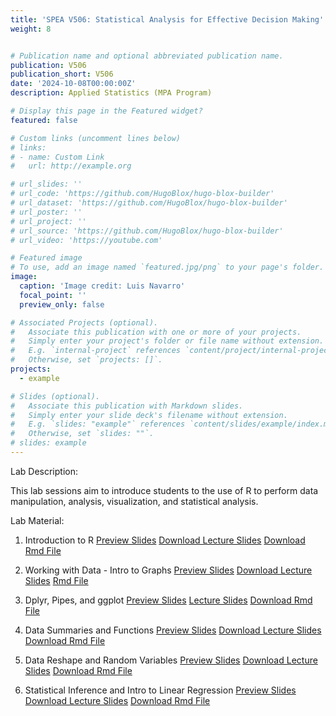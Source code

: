 ```yaml
---
title: 'SPEA V506: Statistical Analysis for Effective Decision Making'
weight: 8


# Publication name and optional abbreviated publication name.
publication: V506
publication_short: V506
date: '2024-10-08T00:00:00Z'
description: Applied Statistics (MPA Program)

# Display this page in the Featured widget?
featured: false

# Custom links (uncomment lines below)
# links:
# - name: Custom Link
#   url: http://example.org

# url_slides: ''
# url_code: 'https://github.com/HugoBlox/hugo-blox-builder'
# url_dataset: 'https://github.com/HugoBlox/hugo-blox-builder'
# url_poster: ''
# url_project: ''
# url_source: 'https://github.com/HugoBlox/hugo-blox-builder'
# url_video: 'https://youtube.com'

# Featured image
# To use, add an image named `featured.jpg/png` to your page's folder.
image:
  caption: 'Image credit: Luis Navarro'
  focal_point: ''
  preview_only: false

# Associated Projects (optional).
#   Associate this publication with one or more of your projects.
#   Simply enter your project's folder or file name without extension.
#   E.g. `internal-project` references `content/project/internal-project/index.md`.
#   Otherwise, set `projects: []`.
projects:
  - example

# Slides (optional).
#   Associate this publication with Markdown slides.
#   Simply enter your slide deck's filename without extension.
#   E.g. `slides: "example"` references `content/slides/example/index.md`.
#   Otherwise, set `slides: ""`.
# slides: example
---
```


Lab Description: 

This lab sessions aim to introduce students to the use of R to perform data manipulation, analysis, visualization, and statistical analysis. 

Lab Material: 

1. Introduction to R 
<a href="V506_Spring24_Lab1.html" target="_blank" class="btn btn-primary">Preview Slides</a>
<a href="V506_Spring24_Lab1.html" download class="btn btn-secondary">Download Lecture Slides</a>
<a href="V506_Spring24_Lab1.Rmd" download class="btn btn-secondary">Download Rmd File</a>

2. Working with Data - Intro to Graphs
<a href="/content/teaching/v506/V506_Spring24_Lab2.html" target="_blank" class="btn btn-primary">Preview Slides</a>
<a href="/content/teaching/v506/V506_Spring24_Lab2.html" download class="btn btn-secondary">Download Lecture Slides</a>
<a href="/content/teaching/v506/V506_Spring24_Lab2.Rmd" download class="btn btn-secondary">Rmd File</a>

3. Dplyr, Pipes, and ggplot
<a href="/content/teaching/v506/V506_Spring24_Lab3.html" target="_blank" class="btn btn-primary">Preview Slides</a>
<a href="/content/teaching/v506/V506_Spring24_Lab3.html" download class="btn btn-secondary">Lecture Slides</a>
<a href="/content/teaching/v506/V506_Spring24_Lab3.Rmd" download class="btn btn-secondary">Download Rmd File</a>

4. Data Summaries and Functions
<a href="/content/teaching/v506/V506_Spring24_Lab4.html" target="_blank" class="btn btn-primary">Preview Slides</a>
<a href="/content/teaching/v506/V506_Spring24_Lab4.html" download class="btn btn-secondary">Download Lecture Slides</a>
<a href="/content/teaching/v506/V506_Spring24_Lab4.Rmd" download class="btn btn-secondary">Download Rmd File</a>

5. Data Reshape and Random Variables
<a href="/content/teaching/v506/V506_Spring24_Lab5.html" target="_blank" class="btn btn-primary">Preview Slides</a>
<a href="/content/teaching/v506/V506_Spring24_Lab5.html" download class="btn btn-secondary">Download Lecture Slides</a>
<a href="/content/teaching/v506/V506_Spring24_Lab5.Rmd" download class="btn btn-secondary">Download Rmd File</a>

6. Statistical Inference and Intro to Linear Regression
<a href="/content/teaching/v506/V506_Spring24_Lab6.html" target="_blank" class="btn btn-primary">Preview Slides</a>
<a href="/content/teaching/v506/V506_Spring24_Lab6.html" download class="btn btn-secondary">Download Lecture Slides</a>
<a href="/content/teaching/v506/V506_Spring24_Lab6.Rmd" download class="btn btn-secondary">Download Rmd File</a>